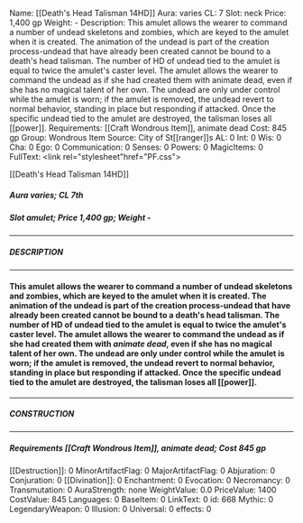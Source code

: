 Name: [[Death's Head Talisman 14HD]]
Aura: varies
CL: 7
Slot: neck
Price: 1,400 gp
Weight: -
Description: This amulet allows the wearer to command a number of undead skeletons and zombies, which are keyed to the amulet when it is created. The animation of the undead is part of the creation process-undead that have already been created cannot be bound to a death's head talisman. The number of HD of undead tied to the amulet is equal to twice the amulet's caster level. The amulet allows the wearer to command the undead as if she had created them with animate dead, even if she has no magical talent of her own. The undead are only under control while the amulet is worn; if the amulet is removed, the undead revert to normal behavior, standing in place but responding if attacked. Once the specific undead tied to the amulet are destroyed, the talisman loses all [[power]].
Requirements: [[Craft Wondrous Item]], animate dead
Cost: 845 gp
Group: Wondrous Item
Source: City of St[[ranger]]s
AL: 0
Int: 0
Wis: 0
Cha: 0
Ego: 0
Communication: 0
Senses: 0
Powers: 0
MagicItems: 0
FullText: <link rel="stylesheet"href="PF.css"><div class="heading"><p class="alignleft">[[Death's Head Talisman 14HD]]</p><div style="clear: both;"></div></div><div><h5><b>Aura </b>varies; <b>CL </b>7th</h5><h5><b>Slot </b>amulet; <b>Price </b>1,400 gp; <b>Weight </b>-</h5></div><hr/><div><h5><b>DESCRIPTION</b></h5></div><hr/><div><h4><p>This amulet allows the wearer to command a number of undead skeletons and zombies, which are keyed to the amulet when it is created. The animation of the undead is part of the creation process-undead that have already been created cannot be bound to a death's head talisman. The number of HD of undead tied to the amulet is equal to twice the amulet's caster level. The amulet allows the wearer to command the undead as if she had created them with <i>animate dead</i>, even if she has no magical talent of her own. The undead are only under control while the amulet is worn; if the amulet is removed, the undead revert to normal behavior, standing in place but responding if attacked. Once the specific undead tied to the amulet are destroyed, the talisman loses all [[power]].</p></h4></div><hr/><div><h5><b>CONSTRUCTION</b></h5></div><hr/><div><h5><b>Requirements </b>[[Craft Wondrous Item]], <i>animate dead</i>; <b>Cost </b>845 gp</h5></div>
[[Destruction]]: 0
MinorArtifactFlag: 0
MajorArtifactFlag: 0
Abjuration: 0
Conjuration: 0
[[Divination]]: 0
Enchantment: 0
Evocation: 0
Necromancy: 0
Transmutation: 0
AuraStrength: none
WeightValue: 0.0
PriceValue: 1400
CostValue: 845
Languages: 0
BaseItem: 0
LinkText: 0
id: 668
Mythic: 0
LegendaryWeapon: 0
Illusion: 0
Universal: 0
effects: 0
